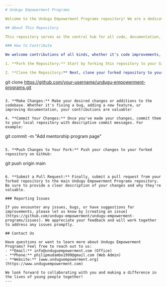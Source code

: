 ```yaml
---
# Undugu Empowerment Programs

Welcome to the Undugu Empowerment Programs repository! We are a dedicated non-governmental organization committed to empowering, mentoring, and fostering the younger generation. Our mission is to nurture young minds and provide them with the tools and resources they need to reach their full potential.

## About This Repository

This repository serves as the central hub for all code, documentation, and collaborative efforts related to the Undugu Empowerment Programs website. We invite contributors from around the world to join us in our mission to empower youth and make a positive impact in our communities.

### How to Contribute

We welcome contributions of all kinds, whether it's code improvements, documentation updates, bug fixes, or feature enhancements. Here's how you can get involved:

1. **Fork the Repository:** Start by forking this repository to your GitHub account. This will create a copy of the project that you can freely experiment with.

2. **Clone the Repository:** Next, clone your forked repository to your local machine using the following command:

   ```
   git clone https://github.com/your-username/undugu-empowerment-programs.git
   ```

3. **Make Changes:** Make your desired changes or additions to the codebase. Whether it's fixing a bug, adding a new feature, or improving documentation, your contributions are valuable!

4. **Commit Your Changes:** Once you've made your changes, commit them to your local repository with descriptive commit messages. For example:

   ```
   git commit -m "Add mentorship program page"
   ```

5. **Push Changes to Your Fork:** Push your changes to your forked repository on GitHub:

   ```
   git push origin main
   ```

6. **Submit a Pull Request:** Finally, submit a pull request from your forked repository to the main Undugu Empowerment Programs repository. Be sure to provide a clear description of your changes and why they're valuable.

### Reporting Issues

If you encounter any issues, bugs, or have suggestions for improvements, please let us know by [creating an issue](https://github.com/undugu-empowerment/undugu-empowerment-programs/issues). We appreciate your feedback and will work together to address any issues promptly.

## Contact Us

Have questions or want to learn more about Undugu Empowerment Programs? Feel free to reach out to us:
- **Email:** info@unduguempowerment.com (Office)
- **Phone:** philipmudambo1999@gmail.com (Web Admin)
- **Website:** [www.unduguempowerment.org](https://www.unduguempowerment.com)

We look forward to collaborating with you and making a difference in the lives of young people together!
---
```

